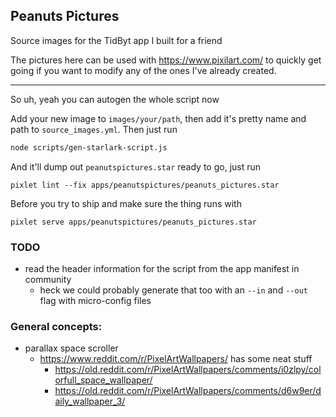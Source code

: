 ## Peanuts Pictures

Source images for the TidByt app I built for a friend

The pictures here can be used with https://www.pixilart.com/ to quickly get going if you want
to modify any of the ones I've already created.

-----

So uh, yeah you can autogen the whole script now

Add your new image to `images/your/path`, then add it's pretty name and path to `source_images.yml`.
Then just run

```bash
node scripts/gen-starlark-script.js
```

And it'll dump out `peanutspictures.star` ready to go, just run

```
pixlet lint --fix apps/peanutspictures/peanuts_pictures.star
```

Before you try to ship and make sure the thing runs with

```
pixlet serve apps/peanutspictures/peanuts_pictures.star
```

### TODO
- read the header information for the script from the app manifest in community
    - heck we could probably generate that too with an `--in` and `--out` flag with micro-config files


### General concepts:
- parallax space scroller
    - https://www.reddit.com/r/PixelArtWallpapers/ has some neat stuff
        - https://old.reddit.com/r/PixelArtWallpapers/comments/i0zlpy/colorfull_space_wallpaper/
        - https://old.reddit.com/r/PixelArtWallpapers/comments/d6w9er/daily_wallpaper_3/